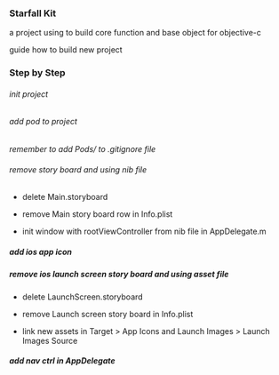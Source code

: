 ### Starfall Kit

a project using to build core function and base object for objective-c

guide how to build new project

### Step by Step

###### init project

###### add pod to project

_remember to add Pods/ to .gitignore file_

###### remove story board and using nib file

- delete Main.storyboard

- remove Main story board row in Info.plist

- init window with rootViewController from nib file in AppDelegate.m

##### add ios app icon

##### remove ios launch screen story board and using asset file

- delete LaunchScreen.storyboard

- remove Launch screen story board in Info.plist

- link new assets in Target > App Icons and Launch Images > Launch Images Source

##### add nav ctrl in AppDelegate

